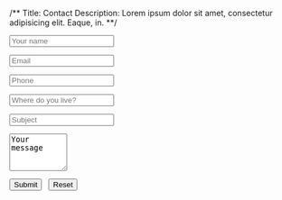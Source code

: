 /**
Title: Contact
Description: Lorem ipsum dolor sit amet, consectetur adipisicing elit. Eaque, in.
**/

<form action="//forms.brace.io/vivek@powertechindia.co.in" method="post">
  <p>
    <input type="text" name="name" placeholder="Your name" data-validation="length" data-validation-length="min4">
  </p>

  <p>
    <input type="email" name="_replyto" placeholder="Email" data-validation="email">
  </p>

  <p>
    <input type="text" name="phone" placeholder="Phone" data-validation="number">
  </p>

  <p>
    <input type="text" name="country" data-validation="country" placeholder="Where do you live?">
  </p>

  <p>
    <input type="text" name="subject" placeholder="Subject" data-validation="length" data-validation-length="min4">
  </p>

  <p>
    <textarea name="message" id="" cols="10" rows="4">Your message</textarea>
  </p>

  <input class="button" type="submit" value="Submit">&nbsp;&nbsp;&nbsp;<input type="reset">
</form>

